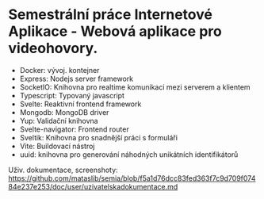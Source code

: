 # Semestrální práce Internetové Aplikace - Webová aplikace pro videohovory.

- Docker: vývoj. kontejner
- Express: Nodejs server framework
- SocketIO: Knihovna pro realtime komunikaci mezi serverem a klientem
- Typescript: Typovaný javascript
- Svelte: Reaktivní frontend framework
- Mongodb: MongoDB driver
- Yup: Validační knihovna
- Svelte-navigator: Frontend router 
- Sveltik: Knihovna pro snadnější práci s formuláři
- Vite: Buildovací nástroj
- uuid: knihovna pro generování náhodných unikátních identifikátorů

Uživ. dokumentace, screenshoty:
https://github.com/mataslib/semia/blob/f5a1d76dcc83fed363f7c9d709f07484e237e253/doc/user/uzivatelskadokumentace.md
